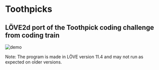 # Toothpicks

## LÖVE2d port of the Toothpick coding challenge from coding train
![demo](demo.gif)

Note: The program is made in LÖVE version 11.4 and may not run as expected on older versions.